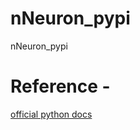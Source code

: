 # nNeuron_pypi
nNeuron_pypi

# Reference -
[official python docs](https://packaging.python.org/tutorials/packaging-projects/)